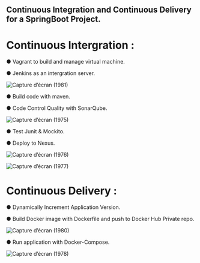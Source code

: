 ## Continuous Integration and Continuous Delivery for a SpringBoot Project.

# Continuous Intergration : 

● Vagrant to build and manage virtual machine.

● Jenkins as an intergration server.

![Capture d’écran (1981)](https://user-images.githubusercontent.com/73407173/197990214-f948731f-9598-499c-9be6-866ca5740f29.png)

● Build code with maven.

● Code Control Quality with SonarQube.

![Capture d’écran (1975)](https://user-images.githubusercontent.com/73407173/197988506-81159f04-d821-499b-a65e-e2c39de3a339.png)

● Test Junit & Mockito.

● Deploy to Nexus.

![Capture d’écran (1976)](https://user-images.githubusercontent.com/73407173/197989012-864ce371-6a55-448c-83bf-9a21419a44d9.png)

![Capture d’écran (1977)](https://user-images.githubusercontent.com/73407173/197989651-940743ef-528d-4e5d-a38d-c34099e44e7f.png)

# Continuous Delivery : 

● Dynamically Increment Application Version.

● Build Docker image with Dockerfile and push to Docker Hub Private repo.

![Capture d’écran (1980)](https://user-images.githubusercontent.com/73407173/197989929-73338876-7ca2-4b58-9ab4-8f824444fe8b.png)

● Run application with Docker-Compose.


![Capture d’écran (1978)](https://user-images.githubusercontent.com/73407173/197989674-36c65a12-1ab3-47b1-b873-8620ee8d2ab1.png)


